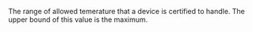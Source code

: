 ﻿The range of allowed temerature that a device is certified to handle. The upper bound of this value is the maximum.